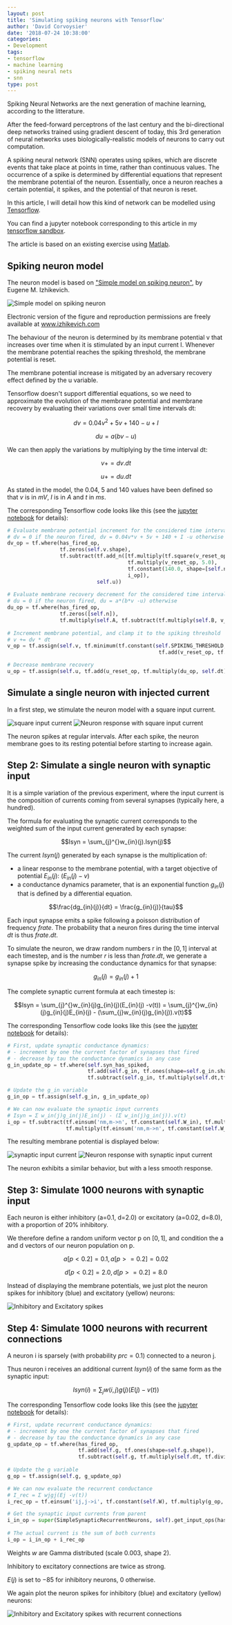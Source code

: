 ```yaml
---
layout: post
title: 'Simulating spiking neurons with Tensorflow'
author: 'David Corvoysier'
date: '2018-07-24 10:38:00'
categories:
- Development
tags:
- tensorflow
- machine learning
- spiking neural nets
- snn
type: post
---
```

Spiking Neural Networks are the next generation of machine learning, according to the litterature.

After the feed-forward perceptrons of the last century and the bi-directional deep networks trained
using gradient descent of today, this 3rd generation of neural networks uses biologically-realistic
models of neurons to carry out computation.

A spiking neural network (SNN) operates using spikes, which are discrete events that take place at
points in time, rather than continuous values. The occurrence of a spike is determined by differential
equations that represent the membrane potential of the neuron.
Essentially, once a neuron reaches a certain potential, it spikes, and the potential of that neuron is reset. 

In this article, I will detail how this kind of network can be modelled using [Tensorflow](https://www.tensorflow.org/).

<!--more-->

You can find a jupyter notebook corresponding to this article in my 
[tensorflow sandbox](https://github.com/kaizouman/tensorsandbox/blob/snn/snn/simple_spiking_model.ipynb).

The article is based on an existing exercise using [Matlab](http://www.mjrlab.org/wp-content/uploads/2014/05/CSHA_matlab_2012.pdf).

## Spiking neuron model

The neuron model is based on ["Simple model on spiking neuron"](http://www.izhikevich.org/publications/spikes.htm), by Eugene M. Izhikevich.

![Simple model on spiking neuron](/images/posts/izhik.gif)

Electronic version of the figure and reproduction permissions are freely available at www.izhikevich.com

The behaviour of the neuron is determined by its membrane potential v that increases over time when it is stimulated by an input current I.
Whenever the membrane potential reaches the spiking threshold, the membrane potential is reset.

The membrane potential increase is mitigated by an adversary recovery effect defined by the u variable.

Tensorflow doesn't support differential equations, so we need to approximate the evolution of the membrane potential and
membrane recovery by evaluating their variations over small time intervals dt:

$$dv = 0.04v^2 + 5v + 140 -u + I$$

$$du = a(bv -u)$$

We can then apply the variations by multiplying by the time interval dt:

$$v += dv.dt$$

$$u += du.dt$$
    
As stated in the model, the $0.04$, $5$ and $140$ values have been defined so that $v$ is in $mV$, $I$ is in $A$ and $t$ in $ms$.

The corresponding Tensorflow code looks like this (see the [jupyter notebook](https://github.com/kaizouman/tensorsandbox/blob/snn/snn/simple_spiking_model.ipynb) for details):

```python
# Evaluate membrane potential increment for the considered time interval
# dv = 0 if the neuron fired, dv = 0.04v*v + 5v + 140 + I -u otherwise
dv_op = tf.where(has_fired_op,
                 tf.zeros(self.v.shape),
                 tf.subtract(tf.add_n([tf.multiply(tf.square(v_reset_op), 0.04),
                                       tf.multiply(v_reset_op, 5.0),
                                       tf.constant(140.0, shape=[self.n]),
                                       i_op]),
                             self.u))
                        
# Evaluate membrane recovery decrement for the considered time interval
# du = 0 if the neuron fired, du = a*(b*v -u) otherwise
du_op = tf.where(has_fired_op,
                 tf.zeros([self.n]),
                 tf.multiply(self.A, tf.subtract(tf.multiply(self.B, v_reset_op), u_reset_op)))
    
# Increment membrane potential, and clamp it to the spiking threshold
# v += dv * dt
v_op = tf.assign(self.v, tf.minimum(tf.constant(self.SPIKING_THRESHOLD, shape=[self.n]),
                                                 tf.add(v_reset_op, tf.multiply(dv_op, self.dt))))

# Decrease membrane recovery
u_op = tf.assign(self.u, tf.add(u_reset_op, tf.multiply(du_op, self.dt)))
```

## Simulate a single neuron with injected current

In a first step, we stimulate the neuron model with a square input current.

![square input current](/images/posts/simulating_spiking_1_0.png)
![Neuron response with square input current](/images/posts/simulating_spiking_1.png)

The neuron spikes at regular intervals. After each spike, the neuron membrane goes to its resting potential
before starting to increase again.

## Step 2: Simulate a single neuron with synaptic input

It is a simple variation of the previous experiment, where the input current is the composition of currents coming from several synapses (typically here, a hundred).

The formula for evaluating the synaptic current corresponds to the weighted sum of the input current generated by each synapse:

$$Isyn = \sum_{j}^{}w_{in}(j).Isyn(j)$$

The current $Isyn(j)$ generated by each synapse is the multiplication of:
- a linear response to the membrane potential, with a target objective of potential $E_{in}(j)$: ($E_{in}(j) -v$)
- a conductance dynamics parameter, that is an exponential function $g_{in}(j)$ that is defined by a differential equation.

$$\frac{dg_{in}(j)}{dt} = \frac{g_{in}(j)}{tau}$$

Each input synapse emits a spike following a poisson distribution of frequency $frate$. The probability that a neuron fires during the time interval $dt$ is thus $frate.dt$.

To simulate the neuron, we draw random numbers r in the $[0,1]$ interval at each timestep, and is the number $r$ is less than $frate.dt$, we generate a synapse spike by increasing the conductance dynamics for that synapse:

$$g_{in}(j) = g_{in}(j) + 1$$

The complete synaptic current formula at each timestep is:

$$Isyn = \sum_{j}^{}w_{in}(j)g_{in}(j)(E_{in}(j) -v(t)) = \sum_{j}^{}w_{in}(j)g_{in}(j)E_{in}(j) - (\sum_{j}w_{in}(j)g_{in}(j)).v(t)$$

The corresponding Tensorflow code looks like this (see the [jupyter notebook](https://github.com/kaizouman/tensorsandbox/blob/snn/snn/simple_spiking_model.ipynb) for details):

```python
# First, update synaptic conductance dynamics:
# - increment by one the current factor of synapses that fired
# - decrease by tau the conductance dynamics in any case
g_in_update_op = tf.where(self.syn_has_spiked,
                          tf.add(self.g_in, tf.ones(shape=self.g_in.shape)),
                          tf.subtract(self.g_in, tf.multiply(self.dt,tf.divide(self.g_in, self.tau))))

# Update the g_in variable
g_in_op = tf.assign(self.g_in, g_in_update_op)

# We can now evaluate the synaptic input currents
# Isyn = Σ w_in(j)g_in(j)E_in(j) - (Σ w_in(j)g_in(j)).v(t)
i_op = tf.subtract(tf.einsum('nm,m->n', tf.constant(self.W_in), tf.multiply(g_in_op, tf.constant(self.E_in))),
                   tf.multiply(tf.einsum('nm,m->n', tf.constant(self.W_in), g_in_op), v_op))
```

The resulting membrane potential is displayed below:

![synaptic input current](/images/posts/simulating_spiking_2_0.png)
![Neuron response with synaptic input current](/images/posts/simulating_spiking_2.png)

The neuron exhibits a similar behavior, but with a less smooth response.

## Step 3: Simulate 1000 neurons with synaptic input

Each neuron is either inhibitory (a=0.1, d=2.0) or excitatory (a=0.02, d=8.0), with a proportion of 20% inhibitory.

We therefore define a random uniform vector p on $[0,1]$, and condition the a and d vectors of our neuron population on p.

$$a[p<0.2] = 0.1, a[p >=0.2] = 0.02$$

$$d[p<0.2] = 2.0, d[p >=0.2] = 8.0$$

Instead of displaying the membrane potentials, we just plot the neuron spikes for inhibitory (blue) and excitatory (yellow) neurons:

![Inhibitory and Excitatory spikes](/images/posts/simulating_spiking_3.png)

## Step 4: Simulate 1000 neurons with recurrent connections

A neuron i is sparsely (with probability $prc = 0.1$) connected to a neuron j.

Thus neuron i receives an additional current $Isyn(i)$ of the same form as the synaptic input:

$$Isyn(i) = \sum_{j}w(i,j)g(j)(E(j) -v(t))$$

The corresponding Tensorflow code looks like this (see the [jupyter notebook](https://github.com/kaizouman/tensorsandbox/blob/snn/snn/simple_spiking_model.ipynb) for details):

```python
# First, update recurrent conductance dynamics:
# - increment by one the current factor of synapses that fired
# - decrease by tau the conductance dynamics in any case
g_update_op = tf.where(has_fired_op,
                       tf.add(self.g, tf.ones(shape=self.g.shape)),
                       tf.subtract(self.g, tf.multiply(self.dt, tf.divide(self.g, self.tau))))
        
# Update the g variable
g_op = tf.assign(self.g, g_update_op)

# We can now evaluate the recurrent conductance
# I_rec = Σ wjgj(Ej -v(t))
i_rec_op = tf.einsum('ij,j->i', tf.constant(self.W), tf.multiply(g_op, tf.subtract(tf.constant(self.E), v_op)))

# Get the synaptic input currents from parent
i_in_op = super(SimpleSynapticRecurrentNeurons, self).get_input_ops(has_fired_op, v_op)
        
# The actual current is the sum of both currents
i_op = i_in_op + i_rec_op
```

Weights $w$ are Gamma distributed (scale $0.003$, shape $2$).

Inhibitory to excitatory connections are twice as strong.

$E(j)$ is set to $-85$ for inhibitory neurons, $0$ otherwise.

We again plot the neuron spikes for inhibitory (blue) and excitatory (yellow) neurons:

![Inhibitory and Excitatory spikes with recurrent connections](/images/posts/simulating_spiking_4.png)
